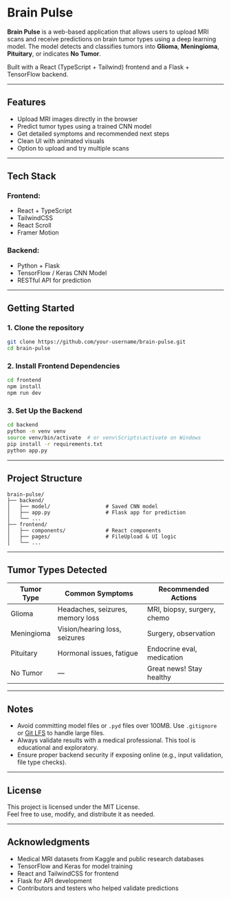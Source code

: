 # Brain Pulse

**Brain Pulse** is a web-based application that allows users to upload MRI scans and receive predictions on brain tumor types using a deep learning model. The model detects and classifies tumors into **Glioma**, **Meningioma**, **Pituitary**, or indicates **No Tumor**.

Built with a React (TypeScript + Tailwind) frontend and a Flask + TensorFlow backend.

---

## Features

- Upload MRI images directly in the browser
- Predict tumor types using a trained CNN model
- Get detailed symptoms and recommended next steps
- Clean UI with animated visuals
- Option to upload and try multiple scans

---

## Tech Stack

### Frontend:
- React + TypeScript
- TailwindCSS
- React Scroll
- Framer Motion

### Backend:
- Python + Flask
- TensorFlow / Keras CNN Model
- RESTful API for prediction

---

## Getting Started

### 1. Clone the repository

```bash
git clone https://github.com/your-username/brain-pulse.git
cd brain-pulse
```

### 2. Install Frontend Dependencies

```bash
cd frontend
npm install
npm run dev
```

### 3. Set Up the Backend

```bash
cd backend
python -m venv venv
source venv/bin/activate  # or venv\Scripts\activate on Windows
pip install -r requirements.txt
python app.py
```

---

## Project Structure

```
brain-pulse/
├── backend/
│   ├── model/                  # Saved CNN model
│   ├── app.py                  # Flask app for prediction
│   └── ...
├── frontend/
│   ├── components/             # React components
│   ├── pages/                  # FileUpload & UI logic
│   └── ...
```

---

## Tumor Types Detected

| Tumor Type   | Common Symptoms                   | Recommended Actions                         |
|--------------|-----------------------------------|---------------------------------------------|
| Glioma       | Headaches, seizures, memory loss  | MRI, biopsy, surgery, chemo                 |
| Meningioma   | Vision/hearing loss, seizures     | Surgery, observation                        |
| Pituitary    | Hormonal issues, fatigue          | Endocrine eval, medication                  |
| No Tumor     | —                                 | Great news! Stay healthy                    |


---

## Notes

- Avoid committing model files or `.pyd` files over 100MB. Use `.gitignore` or [Git LFS](https://git-lfs.com/) to handle large files.
- Always validate results with a medical professional. This tool is educational and exploratory.
- Ensure proper backend security if exposing online (e.g., input validation, file type checks).

---

## License

This project is licensed under the MIT License.  
Feel free to use, modify, and distribute it as needed.

---

## Acknowledgments

- Medical MRI datasets from Kaggle and public research databases
- TensorFlow and Keras for model training
- React and TailwindCSS for frontend
- Flask for API development
- Contributors and testers who helped validate predictions

